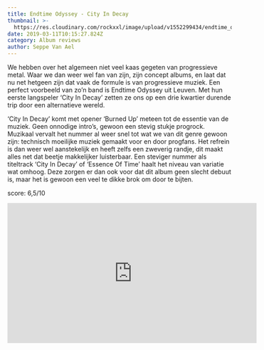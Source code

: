 ```yaml
---
title: Endtime Odyssey - City In Decay
thumbnail: >-
  https://res.cloudinary.com/rockxxl/image/upload/v1552299434/endtime_odyssey.jpg
date: 2019-03-11T10:15:27.824Z
category: Album reviews
author: Seppe Van Ael
---
```

We hebben over het algemeen niet veel kaas gegeten van progressieve metal. Waar we dan weer wel fan van zijn, zijn concept albums, en laat dat nu net hetgeen zijn dat vaak de formule is van progressieve muziek. Een perfect voorbeeld van zo’n band is Endtime Odyssey uit Leuven. Met hun eerste langspeler ‘City In Decay’ zetten ze ons op een drie kwartier durende trip door een alternatieve wereld. 

‘City In Decay’ komt met opener ‘Burned Up’ meteen tot de essentie van de muziek. Geen onnodige intro’s, gewoon een stevig stukje progrock. Muzikaal vervalt het nummer al weer snel tot wat we van dit genre gewoon zijn: technisch moeilijke muziek gemaakt voor en door progfans. Het refrein is dan weer wel aanstekelijk en heeft zelfs een zweverig randje, dit maakt alles net dat beetje makkelijker luisterbaar. Een steviger nummer als titeltrack ‘City In Decay’ of ‘Essence Of Time’ haalt het niveau van variatie wat omhoog. Deze zorgen er dan ook voor dat dit album geen slecht debuut is, maar het is gewoon een veel te dikke brok om door te bijten. 

score: 6,5/10

<iframe width="560" height="315" src="https://www.youtube.com/embed/s-T9cveFrIA" frameborder="0" allow="accelerometer; autoplay; encrypted-media; gyroscope; picture-in-picture" allowfullscreen></iframe>
